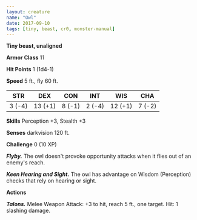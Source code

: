 ```yaml
---
layout: creature
name: "Owl"
date: 2017-09-10
tags: [tiny, beast, cr0, monster-manual]
---
```


**Tiny beast, unaligned**

**Armor Class** 11

**Hit Points** 1 (1d4-1)

**Speed** 5 ft., fly 60 ft.

|   STR   |   DEX   |   CON   |   INT   |   WIS   |   CHA   |
|:-----:|:-----:|:-----:|:-----:|:-----:|:-----:|
| 3 (-4) | 13 (+1) | 8 (-1) | 2 (-4) | 12 (+1) | 7 (-2) |

**Skills** Perception +3, Stealth +3

**Senses** darkvision 120 ft.

**Challenge** 0 (10 XP)

***Flyby.*** The owl doesn't provoke opportunity attacks when it flies out of an enemy's reach.

***Keen Hearing and Sight.*** The owl has advantage on Wisdom (Perception) checks that rely on hearing or sight.

**Actions**

***Talons.*** Melee Weapon Attack: +3 to hit, reach 5 ft., one target. Hit: 1 slashing damage.

